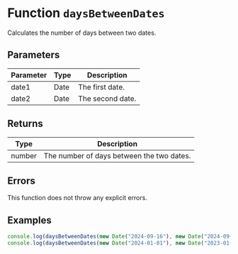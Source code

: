 # Function `daysBetweenDates`

Calculates the number of days between two dates.

## Parameters

| Parameter | Type | Description      |
| --------- | ---- | ---------------- |
| date1     | Date | The first date.  |
| date2     | Date | The second date. |

## Returns

| Type   | Description                               |
| ------ | ----------------------------------------- |
| number | The number of days between the two dates. |

## Errors

This function does not throw any explicit errors.

## Examples

```typescript
console.log(daysBetweenDates(new Date("2024-09-16"), new Date("2024-09-10"))) // 6
console.log(daysBetweenDates(new Date("2024-01-01"), new Date("2023-01-01"))) // 365
```
